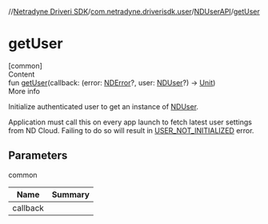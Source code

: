 //[Netradyne Driveri SDK](../../index.md)/[com.netradyne.driverisdk.user](../index.md)/[NDUserAPI](index.md)/[getUser](get-user.md)



# getUser  
[common]  
Content  
fun [getUser](get-user.md)(callback: (error: [NDError](../../com.netradyne.driverisdk/-n-d-error/index.md)?, user: [NDUser](../-n-d-user/index.md)?) -> [Unit](https://kotlinlang.org/api/latest/jvm/stdlib/kotlin/-unit/index.html))  
More info  


Initialize authenticated user to get an instance of [NDUser](../-n-d-user/index.md).



Application must call this on every app launch to fetch latest user settings from ND Cloud. Failing to do so will result in [USER_NOT_INITIALIZED](../../com.netradyne.driverisdk/-u-s-e-r_-n-o-t_-i-n-i-t-i-a-l-i-z-e-d.md) error.



## Parameters  
  
common  
  
|  Name|  Summary| 
|---|---|
| <a name="com.netradyne.driverisdk.user/NDUserAPI/getUser/#kotlin.Function2[com.netradyne.driverisdk.NDError?,com.netradyne.driverisdk.user.NDUser?,kotlin.Unit]/PointingToDeclaration/"></a>callback| <a name="com.netradyne.driverisdk.user/NDUserAPI/getUser/#kotlin.Function2[com.netradyne.driverisdk.NDError?,com.netradyne.driverisdk.user.NDUser?,kotlin.Unit]/PointingToDeclaration/"></a>
  
  



